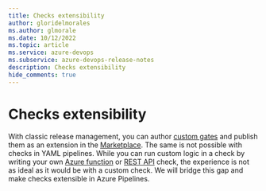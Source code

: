 ```yaml
---
title: Checks extensibility
author: gloridelmorales
ms.author: glmorale
ms.date: 10/12/2022
ms.topic: article
ms.service: azure-devops
ms.subservice: azure-devops-release-notes
description: Checks extensibility
hide_comments: true
---
```


# Checks extensibility

With classic release management, you can author [custom gates](https://github.com/Microsoft/azure-pipelines-tasks/blob/master/docs/authoring/gates.md) and publish them as an extension in the [Marketplace](https://marketplace.visualstudio.com/search?term=gate&target=AzureDevOps&category=Azure%20Pipelines&sortBy=Relevance&preserve-view=true). The same is not possible with checks in YAML pipelines. While you can run custom logic in a check by writing your own [Azure function](/azure/devops/pipelines/process/approvals?view=azure-devops&tabs=check-pass#invoke-azure-function) or [REST API](/azure/devops/pipelines/process/approvals?view=azure-devops&tabs=check-pass#invoke-rest-api&preserve-view=true) check, the experience is not as ideal as it would be with a custom check. We will bridge this gap and make checks extensible in Azure Pipelines.